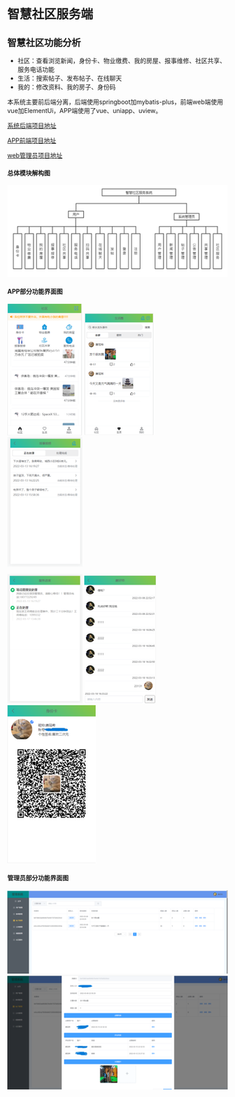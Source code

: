 # 智慧社区服务端
## 智慧社区功能分析
* 社区：查看浏览新闻，身份卡、物业缴费、我的房屋、报事维修、社区共享、服务电话功能
* 生活：搜索帖子、发布帖子、在线聊天
* 我的：修改资料、我的房子、身份码

本系统主要前后端分离，后端使用springboot加mybatis-plus，前端web端使用vue加ElementUi，APP端使用了vue、uniapp、uview。

[系统后端项目地址](https://github.com/TangHaoShuai/IntelligentCommunity "后端")

[APP前端项目地址](https://github.com/TangHaoShuai/-IntelligentCommunity_App_Vue "App端")

[web管理员项目地址](https://github.com/TangHaoShuai/vue_demo "web管理员端")
#### 总体模块解构图
![总体模块解构](./ass/img.png "总体模块解构")

#### APP部分功能界面图
![APP社区界面图](./ass/img_1.png ) ![APP社区界面图](./ass/img_2.png ) ![APP社区界面图](./ass/img_3.png )

![APP社区界面图](./ass/img_4.png ) ![APP社区界面图](./ass/img_5.png ) ![APP社区界面图](./ass/img_6.png )

#### 管理员部分功能界面图
![APP社区界面图](./ass/img_7.png )
![APP社区界面图](./ass/img_8.png )